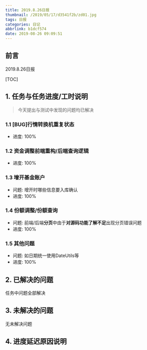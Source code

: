 ```yaml
---
title: 2019.8.26日报
thumbnail: /2019/05/17/d3541f2b/zd01.jpg
tags: 日报
categories: 日记
abbrlink: b1dcf574
date: 2019-08-26 09:09:51
---
```


## 前言

2019.8.26日报

[TOC]

<!--More-->

## 1. 任务与任务进度/工时说明

> 今天提出与测试中发现的问题均已解决


### 1.1 [BUG]行情转换机重复状态

- 进度: 100%

### 1.2 资金调整前端重构/后端查询逻辑

- 进度: 100%

### 1.3 增开基金账户

- 问题: 增开时哪些信息要入库确认
- 进度: 100%

### 1.4 份额调整/份额查询

- 问题: 前端/后端**分页**中由于**对源码功能了解不足**出现分页错误问题
- 进度: 100%

### 1.5 其他问题

- 问题: 如日期统一使用DateUtils等
- 进度: 100%

## 2. 已解决的问题

任务中问题全部解决

## 3. 未解决的问题

无未解决问题

## 4. 进度延迟原因说明

